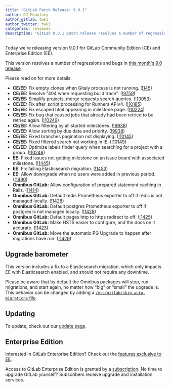 ```yaml
---
title: "GitLab Patch Release: 9.0.1"
author: DJ Mountney
author_gitlab: twk3
author_twitter: twk3
categories: releases
description: "GitLab 9.0.1 patch release resolves a number of regressions and bugs in 9.0"
---
```


Today we're releasing version 9.0.1 for GitLab Community Edition (CE) and
Enterprise Edition (EE).

This version resolves a number of regressions and bugs in [this month's 9.0 release](/releases/2017/03/22/gitlab-9-0-released/).

Please read on for more details.

<!-- more -->

- **CE/EE:** Fix empty clones when Gitaly process is not running. ([!145])
- **CE/EE:** Resolve "404 when requesting build trace". ([!9759])
- **CE/EE:** Simplify projects, merge requests search queries. ([!10053])
- **CE/EE:** Fix after_script processing for Runners APIv4. ([!10185])
- **CE/EE:** Fix escaped html appearing in milestone page. ([!10224])
- **CE/EE:** Fix bug that caused jobs that already had been retried to be retried again. ([!10249])
- **CE/EE:** Allow filtering by all started milestones. ([!9938])
- **CE/EE:** Allow sorting by due date and priority. ([!9938])
- **CE/EE:** Fixed branches pagination not displaying. ([!10145])
- **CE/EE:** Fixed filtered search not working in IE. ([!10149])
- **CE/EE:** Optimize labels finder query when searching for a project with a group. ([!10248])
- **EE:** Fixed issues not getting milestone on an issue board with associated milestone. ([!1445])
- **EE:** Fix failing Elasticsearch migration. ([!1453])
- **EE:** Allow downgrade when no users were added in previous period. ([!1490])
- **Omnibus GitLab:** Allow configuration of prepared statement caching in Rails. ([!1414])
- **Omnibus GitLab:** Default redis Prometheus exporter to off if redis is not managed locally. ([!1428])
- **Omnibus GitLab:** Default postgres Prometheus exporter to off if postgres is not managed locally. ([!1428])
- **Omnibus GitLab:** Default pages http to https redirect to off. ([!1425])
- **Omnibus GitLab:** Make HSTS easier to configure, and the docs on it accurate. ([!1423])
- **Omnibus GitLab:** Move the automatic PG Upgrade to happen after migrations have run. ([!1429])


[!145]: https://gitlab.com/gitlab-org/gitlab-workhorse/merge_requests/145
[!9759]: https://gitlab.com/gitlab-org/gitlab-ce/merge_requests/9759
[!10053]: https://gitlab.com/gitlab-org/gitlab-ce/merge_requests/10053
[!10185]: https://gitlab.com/gitlab-org/gitlab-ce/merge_requests/10185
[!10224]: https://gitlab.com/gitlab-org/gitlab-ce/merge_requests/10224
[!10249]: https://gitlab.com/gitlab-org/gitlab-ce/merge_requests/10249
[!9938]: https://gitlab.com/gitlab-org/gitlab-ce/merge_requests/9938
[!10145]: https://gitlab.com/gitlab-org/gitlab-ce/merge_requests/10145
[!10149]: https://gitlab.com/gitlab-org/gitlab-ce/merge_requests/10149
[!10248]: https://gitlab.com/gitlab-org/gitlab-ce/merge_requests/10248
[!1445]: https://gitlab.com/gitlab-org/gitlab-ee/merge_requests/1445
[!1453]: https://gitlab.com/gitlab-org/gitlab-ee/merge_requests/1453
[!1490]: https://gitlab.com/gitlab-org/gitlab-ee/merge_requests/1490
[!1414]: https://gitlab.com/gitlab-org/omnibus-gitlab/merge_requests/1414
[!1428]: https://gitlab.com/gitlab-org/omnibus-gitlab/merge_requests/1428
[!1425]: https://gitlab.com/gitlab-org/omnibus-gitlab/merge_requests/1425
[!1423]: https://gitlab.com/gitlab-org/omnibus-gitlab/merge_requests/1423
[!1429]: https://gitlab.com/gitlab-org/omnibus-gitlab/merge_requests/1429


## Upgrade barometer

This version includes a fix to a Elasticsearch migration, which only impacts EE
with Elasticsearch enabled, and should not require any downtime.

Please be aware that by default the Omnibus packages will stop, run migrations,
and start again, no matter how “big” or “small” the upgrade is. This behavior
can be changed by adding a [`/etc/gitlab/skip-auto-migrations`
file](http://doc.gitlab.com/omnibus/update/README.html).

## Updating

To update, check out our [update page](/update/).

## Enterprise Edition

Interested in GitLab Enterprise Edition? Check out the [features exclusive to
EE](/pricing/).

Access to GitLab Enterprise Edition is granted by a [subscription](/stages-devops-lifecycle/).
No time to upgrade GitLab yourself? Subscribers receive upgrade and installation
services.
